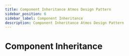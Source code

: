 ```yaml
---
title: Component Inheritance Atmos Design Pattern
sidebar_position: 6
sidebar_label: Component Inheritance
description: Component Inheritance Atmos Design Pattern
---
```


# Component Inheritance
